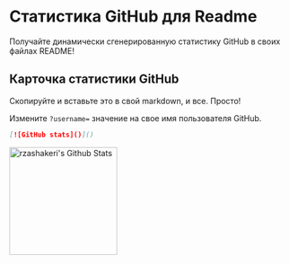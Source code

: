 # Статистика GitHub для Readme

Получайте динамически сгенерированную статистику GitHub в своих файлах README!

## Карточка статистики GitHub

Скопируйте и вставьте это в свой markdown, и все. Просто!

Измените `?username=` значение на свое имя пользователя GitHub.

```md
[![GitHub stats]()]()
```
<img alt="rzashakeri's Github Stats" src="https://github-stats-psiyavushs-projects.vercel.app/api/?username=psiyavush&show_icons=true&count_private=true&theme=default&hide_border=true&bg_color=fff&title_color=00E676&icon_color=00E676" height="192px"/>
